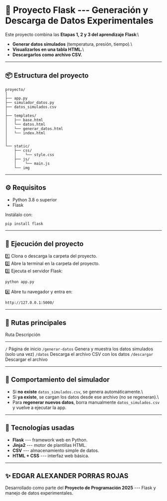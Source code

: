 # 🧠 Proyecto Flask --- Generación y Descarga de Datos Experimentales

Este proyecto combina las **Etapas 1, 2 y 3 del aprendizaje Flask**:\

- **Generar datos simulados** (temperatura, presión, tiempo).\
- **Visualizarlos en una tabla HTML.**\
- **Descargarlos como archivo CSV.**

---

## 📦 Estructura del proyecto

    proyecto/
    │
    ├── app.py
    ├── simulador_datos.py
    ├── datos_simulados.csv
    │
    ├── templates/
    │   ├── base.html
    │   └── datos.html
    │   └── generar_datos.html
    │   └── index.html
    │
    │
    └── static/
        ├── css/
        │    └── style.css
        ├── js/
        │    └── main.js
        └── img

---

## ⚙️ Requisitos

- Python 3.8 o superior
- Flask

Instálalo con:

```bash
pip install flask
```

---

## 🚀 Ejecución del proyecto

1️⃣ Clona o descarga la carpeta del proyecto.\
2️⃣ Abre la terminal en la carpeta del proyecto.\
3️⃣ Ejecuta el servidor Flask:

```bash
python app.py
```

4️⃣ Abre tu navegador y entra en:

    http://127.0.0.1:5000/

---

## 🧩 Rutas principales

Ruta Descripción

---

`/` Página de inicio
`/generar-datos` Genera y muestra los datos simulados (solo una vez)
`/datos` Descarga el archivo CSV con los datos
`/descargar` Descargar el archivo

---

## 💾 Comportamiento del simulador

- Si **no existe** `datos_simulados.csv`, se genera automáticamente.\
- Si **ya existe**, se cargan los datos desde ese archivo (no se
  regeneran).\
- Para **regenerar nuevos datos**, borra manualmente
  `datos_simulados.csv` y vuelve a ejecutar la app.

---

## 🧠 Tecnologías usadas

- **Flask** --- framework web en Python.
- **Jinja2** --- motor de plantillas HTML.
- **CSV** --- almacenamiento simple de datos.
- **HTML + CSS** --- interfaz web básica.

---

## ✨ EDGAR ALEXANDER PORRAS ROJAS

Desarrollado como parte del **Proyecto de Programación 2025** --- Flask
y manejo de datos experimentales.

